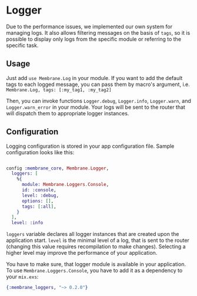 # Logger

Due to the performance issues, we implemented our own system for managing logs. It also allows filtering messages on the basis of `tags`, so it is possible to display only logs from the specific module or referring to the specific task.

## Usage

Just add `use Membrane.Log` in your module. If you want to add the default tags to each logged message, you can pass them by macro's argument, i.e. `Membrane.Log, tags: [:my_tag1, :my_tag2]`

Then, you can invoke functions `Logger.debug`, `Logger.info`, `Logger.warn`, and `Logger.warn_error` in your module. Your logs will be sent to the router that will dispatch them to appropriate logger instances.

## Configuration

Logging configuration is stored in your app configuration file. Sample configuration looks like this:

```elixir

config :membrane_core, Membrane.Logger,
  loggers: [
    %{
      module: Membrane.Loggers.Console,
      id: :console,
      level: :debug,
      options: [],
      tags: [:all],
    }
  ],
  level: :info
```

`loggers` variable declares all logger instances that are created upon the application start. `level` is the minimal level of a log, that is sent to the router (changing this value requires recompilation to make changes). Selecting a higher level may improve the performance of your application.

You have to make sure, that logger module is available in your application. To use `Membrane.Loggers.Console`, you have to add it as a dependency to your `mix.exs`:

```elixir
{:membrane_loggers, "~> 0.2.0"}
```
